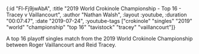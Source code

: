 {:id "Fl-Fj9jwAbA",
 :title
 "2019 World Crokinole Championship - Top 16 - Tracey v Vaillancourt",
 :author "Nathan Walsh",
 :layout :youtube,
 :duration "00:07:47",
 :date "2019-07-24",
 :youtube-tags
 ["crokinole"
  "singles"
  "2019"
  "world"
  "championship"
  "top 16"
  "tavistock"
  "tracey"
  "vaillancourt"]}


A top 16 playoff singles match from the 2019 World Crokinole Championship between Roger Vaillancourt and Reid Tracey.
